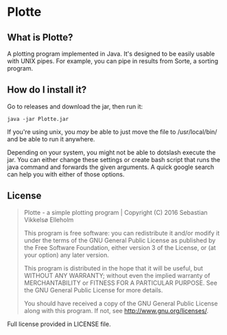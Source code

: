 # Plotte
## What is Plotte?
A plotting program implemented in Java.
It's designed to be easily usable with UNIX pipes. For example, you can pipe in results from Sorte, a sorting program.
## How do I install it?
Go to releases and download the jar, then run it:
```
java -jar Plotte.jar
```
If you're using unix, you *may* be able to just move the file to /usr/local/bin/ and be able to run it anywhere.

Depending on your system, you might not be able to dotslash execute the jar. You can either change these settings or
create bash script that runs the java command and forwards the given arguments. A quick google search can help you with
either of those options.
## License
> Plotte - a simple plotting program | Copyright (C) 2016  Sebastian Vikkelsø Elleholm
>
> This program is free software: you can redistribute it and/or modify
> it under the terms of the GNU General Public License as published by
> the Free Software Foundation, either version 3 of the License, or
> (at your option) any later version.
>
> This program is distributed in the hope that it will be useful,
> but WITHOUT ANY WARRANTY; without even the implied warranty of
> MERCHANTABILITY or FITNESS FOR A PARTICULAR PURPOSE.  See the
> GNU General Public License for more details.
>
> You should have received a copy of the GNU General Public License
> along with this program.  If not, see <http://www.gnu.org/licenses/>.

Full license provided in LICENSE file.
